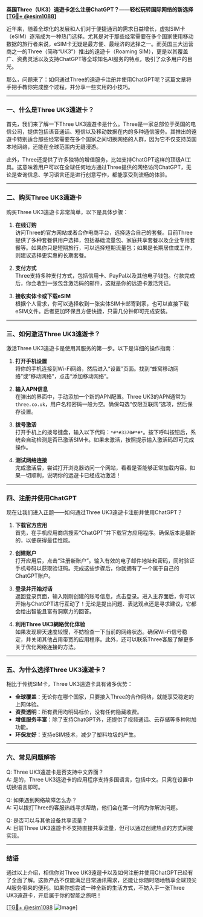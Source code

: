 **英国Three（UK3）遠遊卡怎么注册ChatGPT？——轻松玩转国际网络的新选择[[TG💪+ @esim1088](https://t.me/s/esim1088)]**

近年来，随着全球化的发展和人们对于便捷通讯的需求日益增长，虚拟SIM卡（eSIM）逐渐成为一种热门选择。尤其是对于那些经常需要在多个国家使用移动数据的旅行者来说，eSIM卡无疑是最方便、最经济的选择之一。而英国三大运营商之一的Three（简称“UK3”）推出的遠遊卡（Roaming SIM），更是以其覆盖广、资费灵活以及支持ChatGPT等全球知名AI服务的特点，吸引了众多用户的目光。

那么，问题来了：如何通过Three的遠遊卡注册并使用ChatGPT呢？这篇文章将手把手教你完成整个过程，并分享一些实用的小技巧。

---

### 一、什么是Three UK3遠遊卡？

首先，我们来了解一下Three UK3遠遊卡是什么。Three是一家总部位于英国的电信公司，提供包括语音通话、短信以及移动数据在内的多种通信服务。其推出的遠遊卡特别适合那些经常需要在多个国家之间切换网络的人群，因为它不仅支持英国本地网络，还能在全球范围内无缝漫游。

此外，Three还提供了许多独特的增值服务，比如支持ChatGPT这样的顶级AI工具。这意味着用户可以在全球任何地方通过Three提供的网络访问ChatGPT，无论是查询信息、学习语言还是进行创意写作，都能享受到流畅的体验。

---

### 二、购买Three UK3遠遊卡

购买Three UK3遠遊卡非常简单，以下是具体步骤：

1. **在线订购**  
   访问Three的官方网站或者合作电商平台，选择适合自己的套餐。目前Three提供了多种套餐供用户选择，包括基础流量包、家庭共享套餐以及企业专用套餐等。如果你只是短期旅行，可以选择短期流量包；如果是长期居住或工作，则建议选择更实惠的长期套餐。

2. **支付方式**  
   Three支持多种支付方式，包括信用卡、PayPal以及其他电子钱包。付款完成后，你会收到一张包含激活码的邮件，这就是你的远遊卡激活凭证。

3. **接收实体卡或下载eSIM**  
   根据个人需求，你可以选择收到一张实体SIM卡邮寄到家，也可以直接下载eSIM文件。后者更加环保且方便快捷，只需几分钟即可完成安装。

---

### 三、如何激活Three UK3遠遊卡？

激活Three UK3遠遊卡是使用其服务的第一步。以下是详细的操作指南：

1. **打开手机设置**  
   将你的手机连接到Wi-Fi网络，然后进入“设置”页面。找到“蜂窝移动网络”或“移动网络”，点击“添加移动网络”。

2. **输入APN信息**  
   在弹出的界面中，手动添加一个新的APN配置。Three UK3的APN通常为`three.co.uk`，用户名和密码一般为空。确保勾选“仅限互联网”选项，然后保存设置。

3. **拨号激活**  
   打开手机上的拨号键盘，输入以下代码：`*#*#3370#*#*`。按下呼叫按钮后，系统会自动检测是否已激活SIM卡。如果未激活，按照提示输入激活码即可完成操作。

4. **测试网络连接**  
   完成激活后，尝试打开浏览器访问一个网站，看看是否能够正常加载内容。如果一切顺利，说明你的远遊卡已经成功激活！

---

### 四、注册并使用ChatGPT

现在让我们进入正题——如何通过Three UK3遠遊卡注册并使用ChatGPT？

1. **下载官方应用**  
   首先，在手机应用商店搜索“ChatGPT”并下载官方应用程序。确保版本是最新的，以便获得最佳性能。

2. **创建账户**  
   打开应用后，点击“注册新账户”。输入有效的电子邮件地址和密码，同时验证手机号码以获取验证码。完成这些步骤后，你就拥有了一个属于自己的ChatGPT账户。

3. **登录并开始对话**  
   返回登录页面，输入刚刚创建的账号信息，点击登录。进入主界面后，你可以开始与ChatGPT进行互动了！无论是提出问题、表达观点还是寻求建议，它都会给出智能且富有洞察力的回答。

4. **利用Three UK3網絡优化体验**  
   如果发现聊天速度较慢，不妨检查一下当前的网络状态。确保Wi-Fi信号稳定，并关闭其他占用带宽的应用程序。此外，还可以联系Three客服了解更多关于优化网络连接的方法。

---

### 五、为什么选择Three UK3遠遊卡？

相比于传统SIM卡，Three UK3遠遊卡具有诸多优势：

- **全球覆盖**：无论你在哪个国家，只要接入Three的合作网络，就能享受稳定的上网体验。
- **资费透明**：所有费用均明码标价，没有任何隐藏收费。
- **增值服务丰富**：除了支持ChatGPT外，还提供了视频通话、云存储等多种附加功能。
- **环保友好**：支持eSIM技术，减少了塑料垃圾的产生。

---

### 六、常见问题解答

Q: Three UK3遠遊卡是否支持中文界面？  
A: 是的，Three UK3远遊卡的应用程序支持多国语言，包括中文。只需在设置中切换语言即可。

Q: 如果遇到网络故障怎么办？  
A: 可以拨打Three的客服热线寻求帮助，他们会在第一时间为你解决问题。

Q: 是否可以与其他设备共享流量？  
A: 目前Three UK3遠遊卡不支持直接共享流量，但可以通过创建热点的方式间接实现。

---

### 结语

通过以上介绍，相信你对Three UK3遠遊卡以及如何注册并使用ChatGPT已经有了全面了解。这款产品不仅能满足日常通讯需求，还能让你随时随地畅享全球顶尖AI服务带来的便利。如果你想尝试一种全新的生活方式，不妨入手一张Three UK3遠遊卡，开启属于你的智能之旅吧！

[[TG💪+ @esim1088](https://t.me/s/esim1088) ![Image](https://i.postimg.cc/4NQfJmqS/Snipaste-2025-05-13-00-14-12.png)]